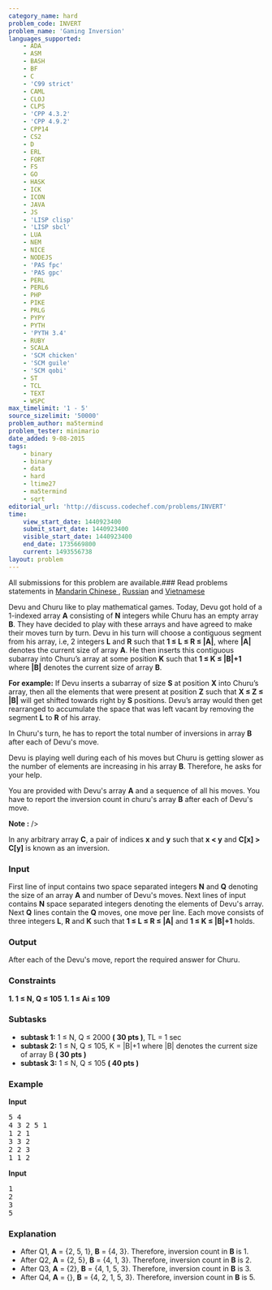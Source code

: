 ```yaml
---
category_name: hard
problem_code: INVERT
problem_name: 'Gaming Inversion'
languages_supported:
    - ADA
    - ASM
    - BASH
    - BF
    - C
    - 'C99 strict'
    - CAML
    - CLOJ
    - CLPS
    - 'CPP 4.3.2'
    - 'CPP 4.9.2'
    - CPP14
    - CS2
    - D
    - ERL
    - FORT
    - FS
    - GO
    - HASK
    - ICK
    - ICON
    - JAVA
    - JS
    - 'LISP clisp'
    - 'LISP sbcl'
    - LUA
    - NEM
    - NICE
    - NODEJS
    - 'PAS fpc'
    - 'PAS gpc'
    - PERL
    - PERL6
    - PHP
    - PIKE
    - PRLG
    - PYPY
    - PYTH
    - 'PYTH 3.4'
    - RUBY
    - SCALA
    - 'SCM chicken'
    - 'SCM guile'
    - 'SCM qobi'
    - ST
    - TCL
    - TEXT
    - WSPC
max_timelimit: '1 - 5'
source_sizelimit: '50000'
problem_author: ma5termind
problem_tester: minimario
date_added: 9-08-2015
tags:
    - binary
    - binary
    - data
    - hard
    - ltime27
    - ma5termind
    - sqrt
editorial_url: 'http://discuss.codechef.com/problems/INVERT'
time:
    view_start_date: 1440923400
    submit_start_date: 1440923400
    visible_start_date: 1440923400
    end_date: 1735669800
    current: 1493556738
layout: problem
---
```

All submissions for this problem are available.###  Read problems statements in [Mandarin Chinese ](http://www.codechef.com/download/translated/LTIME27/mandarin/INVERT.pdf) , [Russian](http://www.codechef.com/download/translated/LTIME27/russian/INVERT.pdf) and [Vietnamese](http://www.codechef.com/download/translated/LTIME27/vietnamese/INVERT.pdf)

Devu and Churu like to play mathematical games. Today, Devu got hold of a 1-indexed array **A** consisting of **N** integers while Churu has an empty array **B**. They have decided to play with these arrays and have agreed to make their moves turn by turn. Devu in his turn will choose a contiguous segment from his array, i.e, 2 integers **L** and **R** such that **1 ≤ L ≤ R ≤ |A|**, where **|A|** denotes the current size of array **A**. He then inserts this contiguous subarray into Churu’s array at some position **K** such that **1 ≤ K ≤ |B|+1** where **|B|** denotes the current size of array **B**.

**For example:** If Devu inserts a subarray of size **S** at position **X** into Churu’s array, then all the elements that were present at position **Z** such that **X ≤ Z ≤ |B|** will get shifted towards right by **S** positions. Devu’s array would then get rearranged to accumulate the space that was left vacant by removing the segment **L** to **R** of his array.

In Churu's turn, he has to report the total number of inversions in array **B** after each of Devu's move.

Devu is playing well during each of his moves but Churu is getting slower as the number of elements are increasing in his array **B**. Therefore, he asks for your help.

You are provided with Devu's array **A** and a sequence of all his moves. You have to report the inversion count in churu's array **B** after each of Devu's move.

**Note :** 
/>

In any arbitrary array **C**, a pair of indices **x** and **y** such that **x < y** and **C\[x\] > C\[y\]** is known as an inversion.

### Input

First line of input contains two space separated integers **N** and **Q** denoting the size of an array **A** and number of Devu's moves. Next lines of input contains **N** space separated integers denoting the elements of Devu's array. Next **Q** lines contain the **Q** moves, one move per line. Each move consists of three integers **L**, **R** and **K** such that **1 ≤ L ≤ R ≤ |A|** and **1 ≤ K ≤ |B|+1** holds.

### Output

After each of the Devu's move, report the required answer for Churu.

### Constraints

**1. 1 ≤ N, Q ≤ 105** 
**1. 1 ≤ Ai ≤ 109** 
### Subtasks

- **subtask 1:** 1 ≤ N, Q ≤ 2000 **( 30 pts )**, TL = 1 sec
- **subtask 2:** 1 ≤ N, Q ≤ 105, K = |B|+1 where |B| denotes the current size of array B **( 30 pts )**
- **subtask 3:** 1 ≤ N, Q ≤ 105 **( 40 pts )**

### Example

**Input**

<pre>
5 4
4 3 2 5 1
1 2 1
3 3 2
2 2 3
1 1 2
</pre>
**Input**

<pre>
1
2
3
5
</pre>
### Explanation

- After Q1, **A** = {2, 5, 1}, **B** = {4, 3}. Therefore, inversion count in **B** is 1.
- After Q2, **A** = {2, 5}, **B** = {4, 1, 3}. Therefore, inversion count in **B** is 2.
- After Q3, **A** = {2}, **B** = {4, 1, 5, 3}. Therefore, inversion count in **B** is 3.
- After Q4, **A** = {}, **B** = {4, 2, 1, 5, 3}. Therefore, inversion count in **B** is 5.
